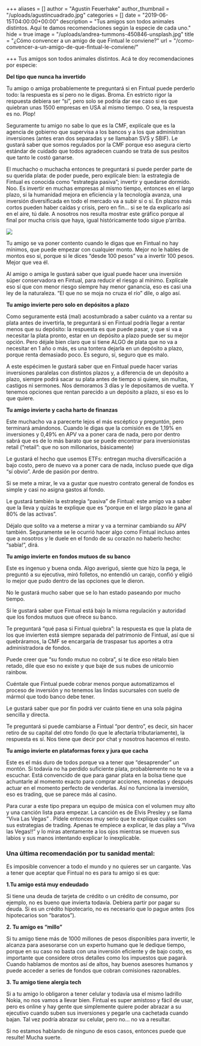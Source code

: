 +++
aliases = []
author = "Agustín Feuerhake"
author_thumbnail = "/uploads/agustincuadrado.jpg"
categories = []
date = "2019-06-15T04:00:00+00:00"
description = "Tus amigos son todos animales distintos. Aquí te damos recomendaciones según la especie de cada uno."
hide = true
image = "/uploads/andrea-tummons-450846-unsplash.jpg"
title = "¿Cómo convencer a un amigo de que Fintual le conviene?"
url = "/como-convencer-a-un-amigo-de-que-fintual-le-conviene/"

+++
Tus amigos son todos animales distintos. Acá te doy recomendaciones por especie:

**Del tipo que nunca ha invertido**

Tu amigo o amiga probablemente te preguntará si en Fintual puede perderlo todo: la respuesta es sí pero no le digas. Broma. En estricto rigor la respuesta debiera ser “sí”, pero solo se podría dar ese caso si es que quiebran unas 1500 empresas en USA al mismo tiempo. O sea, la respuesta es no. Plop!

Seguramente tu amigo no sabe lo que es la CMF, explícale que es la agencia de gobierno que supervisa a los bancos y a los que administran inversiones (antes eran dos separadas y se llamaban SVS y SBIF). Le gustará saber que somos regulados por la CMF porque eso asegura cierto estándar de cuidado que todos agradecen cuando se trata de sus pesitos que tanto le costó ganarse.

El muchacho o muchacha entonces te preguntará si puede perder parte de su querida plata: de poder puede, pero explícale bien: la estrategia de Fintual es conocida como “estrategia pasiva”; invertir y quedarse dormido. Noo. Es invertir en muchas empresas al mismo tiempo, entonces en el largo plazo, si la humanidad mejora en eficiencia y la tecnología avanza, una inversión diversificada en todo el mercado va a subir sí o sí. En plazos más cortos pueden haber caídas y crisis, pero en fin… si se te da explicarlo así en el aire, tú dale. A nosotros nos resulta mostrar este gráfico porque al final por mucha crisis que haya, igual históricamente todo sigue p’arriba.

![](/uploads/dowjones.png)

Tu amigo se va poner contento cuando le digas que en Fintual no hay mínimos, que puede empezar con cualquier monto. Mejor no le hables de montos eso sí, porque si le dices “desde 100 pesos” va a invertir 100 pesos. Mejor que vea él.

Al amigo o amiga le gustará saber que igual puede hacer una inversión súper conservadora en Fintual, para reducir el riesgo al mínimo. Explícale eso sí que con menor riesgo siempre hay menor ganancia, eso es casi una ley de la naturaleza. “El que no se moja no cruza el río” dile, o algo así.

**Tu amigo invierte pero solo en depósitos a plazo**

Como seguramente está (mal) acostumbrado a saber cuánto va a rentar su plata antes de invertirla, te preguntará si en Fintual podría llegar a rentar menos que su depósito: la respuesta es que puede pasar, y que si va a necesitar la plata pronto, estar en un depósito a plazo puede ser su mejor opción. Pero déjale bien claro que si tiene ALGO de plata que no va a necesitar en 1 año o más, es una tontera dejarla en un depósito a plazo, porque renta demasiado poco. Es seguro, sí, seguro que es malo.

A este espécimen le gustará saber que en Fintual puede hacer varias inversiones paralelas con distintos plazos y, a diferencia de un depósito a plazo, siempre podrá sacar su plata antes de tiempo si quiere, sin multas, castigos ni sermones. Nos demoramos 3 días y le depositamos de vuelta. Y tenemos opciones que rentan parecido a un depósito a plazo, si eso es lo que quiere.

**Tu amigo invierte y cacha harto de finanzas**

Este muchacho va a parecerte lejos el más escéptico y preguntón, pero terminará amándonos. Cuando le digas que la comisión es de 1,19% en inversiones y 0,49% en APV va a poner cara de nada, pero por dentro sabrá que es de lo más barato que se puede encontrar para inversionistas retail (“retail”: que no son millonarios, básicamente)

Le gustará el hecho que usemos ETFs:  entregan mucha diversificación a bajo costo, pero de nuevo va a poner cara de nada, incluso puede que diga “sí obvio”. Arde de pasión por dentro.

Si se mete a mirar, le va a gustar que nuestro contrato general de fondos es simple y casi no asigna gastos al fondo.

Le gustará también la estrategia “pasiva” de Fintual: este amigo va a saber que la lleva y quizás te explique que es “porque en el largo plazo le gana al 80% de las activas”.

Déjalo que solito va a meterse a mirar y va a terminar cambiando su APV también. Seguramente se le ocurrió hacer algo como Fintual incluso antes que a nosotros y le duele en el fondo de su corazón no haberlo hecho: “sabía!”, dirá.

**Tu amigo invierte en fondos mutuos de su banco**

Este es ingenuo y buena onda. Algo averiguó, siente que hizo la pega, le preguntó a su ejecutiva, miró folletos, no entendió un carajo, confió y eligió lo mejor que pudo dentro de las opciones que le dieron.

No le gustará mucho saber que se lo han estado paseando por mucho tiempo.

Sí le gustará saber que Fintual está bajo la misma regulación y autoridad que los fondos mutuos que ofrece su banco.

Te preguntará “qué pasa si Fintual quiebra”: la respuesta es que la plata de los que invierten está siempre separada del patrimonio de Fintual, así que si quebráramos, la CMF se encargaría de traspasar tus aportes a otra administradora de fondos.

Puede creer que “su fondo mutuo no cobra”, si te dice eso rétalo bien retado, dile que eso no existe y que baje de sus nubes de unicornio rainbow.

Cuéntale que Fintual puede cobrar menos porque automatizamos el proceso de inversión y no tenemos las lindas sucursales con suelo de mármol que todo banco debe tener.

Le gustará saber que por fin podrá ver cuánto tiene en una sola página sencilla y directa.

Te preguntará si puede cambiarse a Fintual “por dentro”, es decir, sin hacer retiro de su capital del otro fondo (lo que le afectaría tributariamente), la respuesta es sí. Nos tiene que decir por chat y nosotros hacemos el resto.

**Tu amigo invierte en plataformas forex y jura que cacha**

Este es el más duro de todos porque va a tener que “desaprender” un montón. Si todavía no ha perdido suficiente plata, probablemente no te va a escuchar. Está convencido de que para ganar plata en la bolsa tiene que achuntarle al momento exacto para comprar acciones, monedas y después actuar en el momento perfecto de venderlas. Así no funciona la inversión, eso es trading, que se parece más al casino.

Para curar a este tipo prepara un equipo de música con el volumen muy alto y una canción lista para empezar. La canción es de Elvis Presley y se llama “Viva Las Vegas” . Pídele entonces muy serio que te explique cuáles son sus estrategias de trading. Apenas te empiece a explicar, le das play a “Viva las Vegas!!” y lo miras atentamente a los ojos mientras se mueven sus labios y sus manos intentando explicar lo inexplicable.

### Una última recomendación por tu sanidad mental:

Es imposible convencer a todo el mundo y no quieres ser un cargante. Vas a tener que aceptar que Fintual no es para tu amigo si es que:

**1.Tu amigo está muy endeudado**

Si tiene una deuda de tarjeta de crédito o un crédito de consumo, por ejemplo, no es bueno que invierta todavía. Debiera partir por pagar su deuda. Si es un crédito hipotecario, no es necesario que lo pague antes (los hipotecarios son “baratos”).

**2. Tu amigo es “millo”**

Si tu amigo tiene más de 1000 millones de pesos disponibles para invertir, le alcanza para asesorarse con un experto humano que le dedique tiempo, porque en su caso no basta con una inversión eficiente y de bajo costo, es importante que considere otros detalles como los impuestos que pagará. Cuando hablamos de montos así de altos, hay buenos asesores humanos y puede acceder a series de fondos que cobran comisiones razonables.

**3. Tu amigo tiene alergia tech**

Si a tu amigo lo obligaron a tener celular y todavía usa el mismo ladrillo Nokia, no nos vamos a llevar bien. Fintual es super amistoso y fácil de usar, pero es online y hay gente que simplemente quiere poder abrazar a su ejecutivo cuando suben sus inversiones y pegarle una cachetada cuando bajan. Tal vez podría abrazar su celular, pero no... no va a resultar.

Si no estamos hablando de ninguno de esos casos, entonces puede que resulte! Mucha suerte.